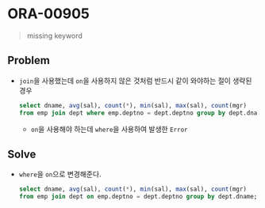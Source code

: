 # ORA-00905

> missing keyword

## Problem

* `join`을 사용했는데 `on`을 사용하지 않은 것처럼 반드시 같이 와야하는 절이 생략된 경우

  ```sql
  select dname, avg(sal), count(*), min(sal), max(sal), count(mgr) 
  from emp join dept where emp.deptno = dept.deptno group by dept.dname;
  ```

  * `on`을 사용해야 하는데 `where`을 사용하여 발생한 `Error`

## Solve

* `where`을 `on`으로 변경해준다.

  ```sql
  select dname, avg(sal), count(*), min(sal), max(sal), count(mgr) 
  from emp join dept on emp.deptno = dept.deptno group by dept.dname;
  ```

  